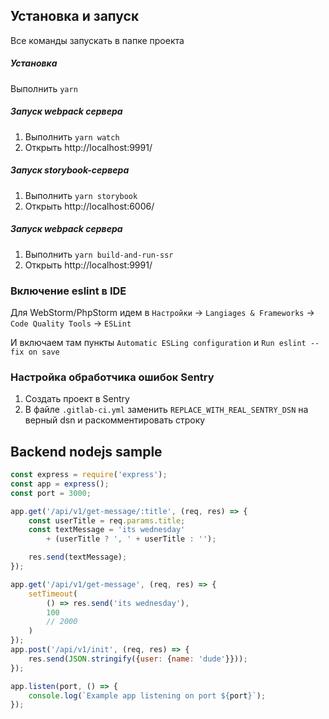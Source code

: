 
## Установка и запуск

Все команды запускать в папке проекта

##### Установка

Выполнить `yarn`


##### Запуск webpack сервера

1. Выполнить `yarn watch`
2. Открыть http://localhost:9991/

##### Запуск storybook-сервера

1. Выполнить `yarn storybook`
2. Открыть http://localhost:6006/

##### Запуск webpack сервера

1. Выполнить `yarn build-and-run-ssr`
2. Открыть http://localhost:9991/

### Включение eslint в IDE

Для WebStorm/PhpStorm идем в `Настройки` -> `Langiages & Frameworks` -> `Code Quality Tools` -> `ESLint`

И включаем там пункты `Automatic ESLing configuration` и `Run eslint --fix on save`

### Настройка обработчика ошибок Sentry

1. Создать проект в Sentry
2. В файле `.gitlab-ci.yml` заменить `REPLACE_WITH_REAL_SENTRY_DSN` на верный dsn и раскомментировать строку


## Backend nodejs sample

```js
const express = require('express');
const app = express();
const port = 3000;

app.get('/api/v1/get-message/:title', (req, res) => {
    const userTitle = req.params.title;
    const textMessage = 'its wednesday'
        + (userTitle ? ', ' + userTitle : '');

    res.send(textMessage);
});

app.get('/api/v1/get-message', (req, res) => {
    setTimeout(
        () => res.send('its wednesday'),
        100
        // 2000
    )
});
app.post('/api/v1/init', (req, res) => {
    res.send(JSON.stringify({user: {name: 'dude'}}));
});

app.listen(port, () => {
    console.log(`Example app listening on port ${port}`);
});
```